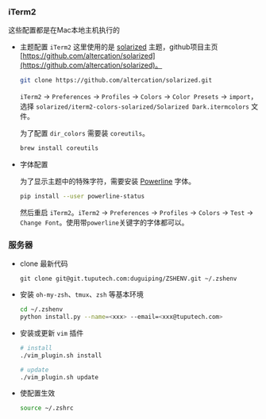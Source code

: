### **iTerm2**
这些配置都是在Mac本地主机执行的

- 主题配置
    `iTerm2` 这里使用的是 [solarized](http://ethanschoonover.com/solarized) 主题，github项目主页 [https://github.com/altercation/solarized](https://github.com/altercation/solarized)。
    
    ```zsh
    git clone https://github.com/altercation/solarized.git
    ```
    `iTerm2` -> `Preferences` -> `Profiles` -> `Colors` -> `Color Presets` -> `import`，选择 `solarized/iterm2-colors-solarized/Solarized Dark.itermcolors` 文件。

    为了配置 `dir_colors` 需要装 `coreutils`。

    ```zsh
    brew install coreutils
    ```
- 字体配置

    为了显示主题中的特殊字符，需要安装 [Powerline](https://powerline.readthedocs.io/en/master/) 字体。

    ```zsh
    pip install --user powerline-status
    ```
    然后重启 `iTerm2`。`iTerm2` -> `Preferences` -> `Profiles` -> `Colors` -> `Test` -> `Change Font`。使用带`powerline`关键字的字体都可以。

### **服务器**
- clone 最新代码

    ```
    git clone git@git.tuputech.com:duguiping/ZSHENV.git ~/.zshenv
    ```

- 安装 `oh-my-zsh`、`tmux`、`zsh` 等基本环境

    ```zsh
    cd ~/.zshenv
    python install.py --name=<xxx> --email=<xxx@tuputech.com>
    ```

- 安装或更新 `vim` 插件

    ```zsh
    # install
    ./vim_plugin.sh install
    
    # update
    ./vim_plugin.sh update
    ```

- 使配置生效

    ```zsh
    source ~/.zshrc
    ```

